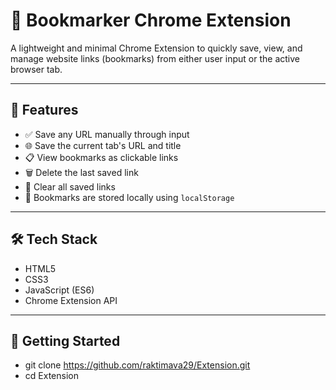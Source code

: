 # 🔖 Bookmarker Chrome Extension

A lightweight and minimal Chrome Extension to quickly save, view, and manage website links (bookmarks) from either user input or the active browser tab.

---

## 📌 Features

- ✅ Save any URL manually through input
- 🌐 Save the current tab's URL and title
- 📋 View bookmarks as clickable links
- 🗑️ Delete the last saved link
- 🧹 Clear all saved links
- 💾 Bookmarks are stored locally using `localStorage`

---

## 🛠️ Tech Stack

- HTML5
- CSS3
- JavaScript (ES6)
- Chrome Extension API

---

## 🚀 Getting Started

- git clone https://github.com/raktimava29/Extension.git
- cd Extension
